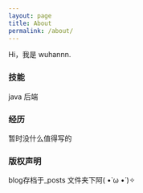 ```yaml
---
layout: page
title: About
permalink: /about/
---
```


Hi，我是 wuhannn.

### 技能

java 后端

### 经历

暂时没什么值得写的



### 版权声明

blog存档于_posts 文件夹下阿( •̀ ω •́ )✧

